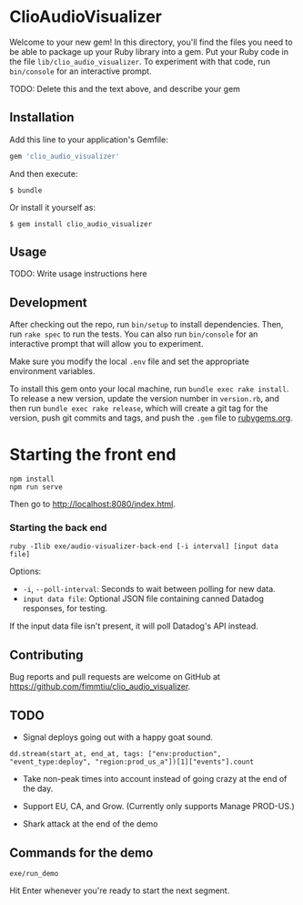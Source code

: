 # ClioAudioVisualizer

Welcome to your new gem! In this directory, you'll find the files you need to be able to package up your Ruby library into a gem. Put your Ruby code in the file `lib/clio_audio_visualizer`. To experiment with that code, run `bin/console` for an interactive prompt.

TODO: Delete this and the text above, and describe your gem

## Installation

Add this line to your application's Gemfile:

```ruby
gem 'clio_audio_visualizer'
```

And then execute:

    $ bundle

Or install it yourself as:

    $ gem install clio_audio_visualizer

## Usage

TODO: Write usage instructions here

## Development

After checking out the repo, run `bin/setup` to install dependencies. Then, run `rake spec` to run the tests. You can also run `bin/console` for an interactive prompt that will allow you to experiment.

Make sure you modify the local `.env` file and set the appropriate environment variables.

To install this gem onto your local machine, run `bundle exec rake install`. To release a new version, update the version number in `version.rb`, and then run `bundle exec rake release`, which will create a git tag for the version, push git commits and tags, and push the `.gem` file to [rubygems.org](https://rubygems.org).

# Starting the front end

```
npm install
npm run serve
```
Then go to [http://localhost:8080/index.html](http://localhost:8080/index.html).


### Starting the back end

```
ruby -Ilib exe/audio-visualizer-back-end [-i interval] [input data file]
```

Options:
* `-i`, `--poll-interval`: Seconds to wait between polling for new data.
* `input data file`: Optional JSON file containing canned Datadog responses, for testing.

If the input data file isn't present, it will poll Datadog's API instead.

## Contributing

Bug reports and pull requests are welcome on GitHub at https://github.com/fimmtiu/clio_audio_visualizer.

## TODO

* Signal deploys going out with a happy goat sound.

```
dd.stream(start_at, end_at, tags: ["env:production", "event_type:deploy", "region:prod_us_a"])[1]["events"].count
```

* Take non-peak times into account instead of going crazy at the end of the day.

* Support EU, CA, and Grow. (Currently only supports Manage PROD-US.)

* Shark attack at the end of the demo

## Commands for the demo

```
exe/run_demo
```

Hit Enter whenever you're ready to start the next segment.
